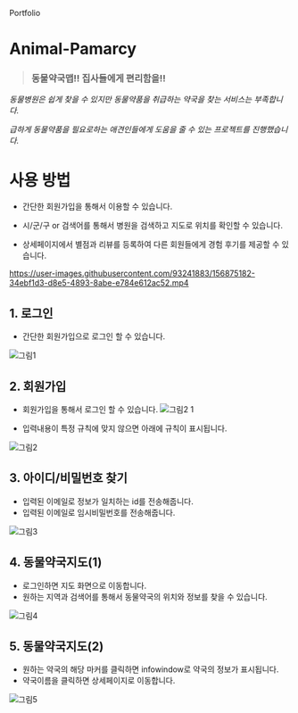 
Portfolio

# Animal-Pamarcy	
> ### 동물약국맵!! 집사들에게 편리함을!!

*동물병원은 쉽게 찾을 수 있지만 동물약품을 취급하는 약국을 찾는 서비스는 부족합니다.*

*급하게 동물약품을 필요로하는 애견인들에게 도움을 줄 수 있는 프로젝트를 진행했습니다.*



# 사용 방법	

- 간단한 회원가입을 통해서 이용할 수 있습니다.	

- 시/군/구 or 검색어를 통해서 병원을 검색하고 지도로 위치를 확인할 수 있습니다.	

- 상세페이지에서 별점과 리뷰를 등록하여 다른 회원들에게 경험 후기를 제공할 수 있습니다.

https://user-images.githubusercontent.com/93241883/156875182-34ebf1d3-d8e5-4893-8abe-e784e612ac52.mp4

## 1. 로그인	
- 간단한 회원가입으로 로그인 할 수 있습니다.

![그림1](https://user-images.githubusercontent.com/93241883/156877807-556d4dff-d77f-4d19-931d-800b6d8e4082.png)

## 2. 회원가입
- 회원가입을 통해서 로그인 할 수 있습니다.
![그림2 1](https://user-images.githubusercontent.com/93241883/156996619-cf948dbd-0c20-4987-989f-6b48819598be.png)

- 입력내용이 특정 규칙에 맞지 않으면 아래에 규칙이 표시됩니다.

![그림2](https://user-images.githubusercontent.com/93241883/156877809-feac196d-3b44-42f3-93c3-17444de4015a.png)

## 3. 아이디/비밀번호 찾기
- 입력된 이메일로 정보가 일치하는 id를 전송해줍니다.
- 입력된 이메일로 임시비밀번호를 전송해줍니다.

![그림3](https://user-images.githubusercontent.com/93241883/156877810-91d0e202-70e8-4889-aa9d-b4e6c79c1a81.png)

## 4. 동물약국지도(1)
- 로그인하면 지도 화면으로 이동합니다.
- 원하는 지역과 검색어를 통해서 동물약국의 위치와 정보를 찾을 수 있습니다.

![그림4](https://user-images.githubusercontent.com/93241883/156877812-cad94eb3-9c49-4c38-b288-c0415ba768dc.png)

## 5. 동물약국지도(2)	
- 원하는 약국의 해당 마커를 클릭하면 infowindow로 약국의 정보가 표시됩니다.
- 약국이름을 클릭하면 상세페이지로 이동합니다.

![그림5](https://user-images.githubusercontent.com/93241883/156877815-1c6eced6-aba4-4e99-8239-33f1d4c4f72d.png)

